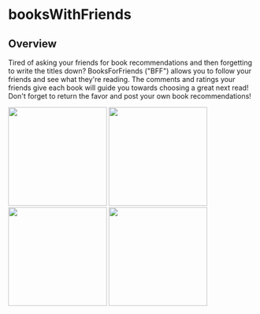 # booksWithFriends

## Overview
Tired of asking your friends for book recommendations and then forgetting to write the titles down? BooksForFriends ("BFF") allows you to follow your friends and see what they're reading. The comments and ratings your friends give each book will guide you towards choosing a great next read! Don't forget to return the favor and post your own book recommendations!



<img src="https://cloud.githubusercontent.com/assets/20174612/21110345/d8604456-c06a-11e6-958a-8883684257f0.png" width = "200"> <img src="https://cloud.githubusercontent.com/assets/20174612/21110347/d86552ca-c06a-11e6-827b-fec38e1e080d.png" width = "200"> <img src="https://cloud.githubusercontent.com/assets/20174612/21110346/d864e844-c06a-11e6-992a-19cd6a43de1a.png" width = "200"> <img src="https://cloud.githubusercontent.com/assets/20174612/21110344/d85f4420-c06a-11e6-92b0-a8e94430015a.png" width = "200">
